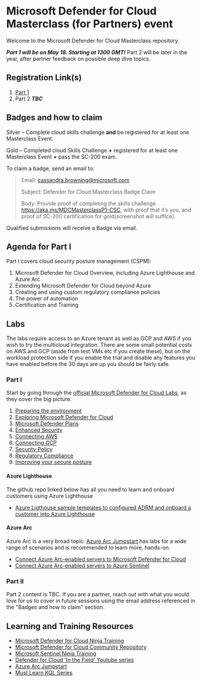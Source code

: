 # Microsoft Defender for Cloud Masterclass (for Partners) event

Welcome to the Microsoft Defender for Cloud Masterclass repository.

***Part 1 will be on May 18. Starting at 1300 GMT!*** Part 2 will be later in the year, after partner feedback on possible deep dive topics.

## Registration Link(s)
1. [Part 1](https://aka.ms/MCDCMasterclassP1-Reg)
2. Part 2 ***TBC***

## Badges and how to claim
Silver – Complete cloud skills challenge **and** be registered for at least one Masterclass Event.

Gold – Completed cloud Skills Challenge **+** registered for at least one Masterclass Event **+** pass the SC-200 exam.

To claim a badge, send an email to:

 > Email: cassandra.browning@microsoft.com
 > 
 > Subject: Defender for Cloud Masterclass Badge Claim
 > 
 > Body: Provide proof of completing the skills challenge https://aka.ms/MDCMasterclassP1-CSC, with proof that it’s you, and proof of SC-200 certification for gold(screenshot will suffice).

Qualified submissions will receive a Badge via email.

## Agenda for Part I
Part I covers cloud security posture management (CSPM):
1. Microsoft Defender for Cloud Overview, including Azure Lighthouse and Azure Arc
2. Extending Microsoft Defender for Cloud beyond Azure
3. Creating and using custom regulatory compliance policies
4. The power of automation
5. Certification and Training

## Labs
The labs require access to an Azure tenant as well as GCP and AWS if you wish to try the multicloud integration. There are some small potential costs on AWS and GCP (aside from test VMs etc if you create these), but on the workload protection side if you enable the trial and disable any features you have enabled before the 30 days are up you should be fairly safe.

### Part I
Start by going  through the [official Microsoft Defender for Cloud Labs](https://github.com/Azure/Microsoft-Defender-for-Cloud/tree/main/Labs), as they cover the big picture.

1. [Preparing the environment](https://github.com/Azure/Microsoft-Defender-for-Cloud/blob/main/Labs/Modules/Module-1-Preparing-the-Environment.md)
2. [Exploring Microsoft Defender for Cloud](https://github.com/Azure/Microsoft-Defender-for-Cloud/blob/main/Labs/Modules/Module-2-Exploring-Azure-Security-Center.md)
3. [Microsoft Defender Plans](https://github.com/Azure/Microsoft-Defender-for-Cloud/blob/main/Labs/Modules/Module-6-Azure-Defender.md)
4. [Enhanced Security](https://github.com/Azure/Microsoft-Defender-for-Cloud/blob/main/Labs/Modules/Module-8-Advance-Cloud-Defense.md)
5. [Connecting AWS](https://docs.microsoft.com/en-us/azure/defender-for-cloud/quickstart-onboard-aws)
6. [Connecting GCP](https://github.com/Azure/Microsoft-Defender-for-Cloud/blob/main/Labs/Modules/Module-10-GCP.md)
7. [Security Policy](https://github.com/Azure/Microsoft-Defender-for-Cloud/blob/main/Labs/Modules/Module-3-ASC-Security-Policy.md)
8. [Regulatory Compliance](https://github.com/Azure/Microsoft-Defender-for-Cloud/blob/main/Labs/Modules/Module-4-Regulatory-Compliance.md)
9. [Improving your secure posture](https://github.com/Azure/Microsoft-Defender-for-Cloud/blob/main/Labs/Modules/Module-5-Improving-your-Secure-Posture.md#exercise-3-automate-recommendations-with-workflow-automation)

#### Azure Lighthouse
The github repo linked below has all you need to learn and onboard customers using Azure Lighthouse
 - [Azure Ligthouse sample templates to configured ADRM and onboard a customer into Azure Lighthouse](https://github.com/Azure/Azure-Lighthouse-samples)

#### Azure Arc
Azure Arc is a very broad topic. [Azure Arc Jumpstart](https://azurearcjumpstart.io/azure_arc_jumpstart/) has labs for a wide range of scenarios and is recommended to learn more, hands-on.
- [Connect Azure Arc-enabled servers to Microsoft Defender for Cloud](https://azurearcjumpstart.io/azure_arc_jumpstart/azure_arc_servers/day2/arc_defender/#azure-arc-and-microsoft-defender-for-cloud-integration)
- [Connect Azure Arc-enabled servers to Azure Sentinel](https://azurearcjumpstart.io/azure_arc_jumpstart/azure_arc_servers/day2/arc_azuresentinel/#connect-azure-arc-enabled-servers-to-azure-sentinel)

### Part II
Part 2 content is TBC. If you are a partner, reach out with what you would love for us to cover in future sessions using the email address referenced in the "Badges and how to claim" section.


## Learning and Training Resources
 - [Microsoft Defender for Cloud Ninja Training](http://aka.ms/ascninja)
 - [Microsoft Defender for Cloud Community Repository](https://github.com/Azure/Microsoft-Defender-for-Cloud)
 - [Microsoft Sentinel Ninja Training](https://techcommunity.microsoft.com/t5/microsoft-sentinel-blog/become-a-microsoft-sentinel-ninja-the-complete-level-400/ba-p/1246310)
 - [Defender for Cloud 'In the Field' Youtube series](https://www.youtube.com/hashtag/mdfcinthefield)
 - [Azure Arc Jumpstart](https://azurearcjumpstart.io/overview/)
 - [Must Learn KQL Series](https://github.com/rod-trent/MustLearnKQL)
